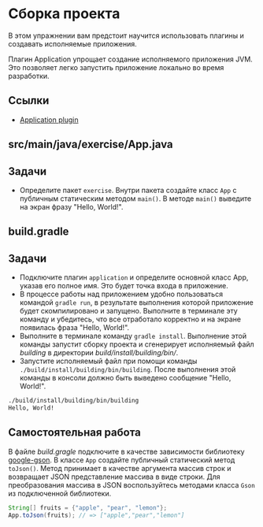 # Сборка проекта

В этом упражнении вам предстоит научится использовать плагины и создавать исполняемые приложения.

Плагин Application упрощает создание исполняемого приложения JVM. Это позволяет легко запустить приложение локально во время разработки.

## Ссылки

* [Application plugin](https://docs.gradle.org/current/userguide/application_plugin.html)

## src/main/java/exercise/App.java

## Задачи

* Определите пакет `exercise`. Внутри пакета создайте класс `App` с публичным статическим методом `main()`. В методе `main()` выведите на экран фразу "Hello, World!".

## build.gradle

## Задачи

* Подключите плагин `application` и определите основной класс App, указав его полное имя. Это будет точка входа в приложение.
* В процессе работы над приложением удобно пользоваться командой `gradle run`, в результате выполнения которой приложение будет скомпилировано и запущено. Выполните в терминале эту команду и убедитесь, что все отработало корректно и на экране появилась фраза "Hello, World!".
* Выполните в терминале команду `gradle install`. Выполнение этой команды запустит сборку проекта и сгенерирует исполняемый файл *building* в директории *build/install/building/bin/*.
* Запустите исполняемый файл при помощи команды `./build/install/building/bin/building`. После выполнения этой команды в консоли должно быть выведено сообщение "Hello, World!".

```sh
./build/install/building/bin/building
Hello, World!
```

## Самостоятельная работа

В файле *build.gragle* подключите в качестве зависимости библиотеку [google-gson](https://github.com/google/gson/blob/master/gson/src/main/java/com/google/gson/Gson.java). В классе `App` создайте публичный статический метод `toJson()`. Метод принимает в качестве аргумента массив строк и возвращает JSON представление массива в виде строки. Для преобразования массива в JSON воспользуйтесь методами класса `Gson` из подключенной библиотеки.

```java
String[] fruits = {"apple", "pear", "lemon"};
App.toJson(fruits); // => ["apple","pear","lemon"]
